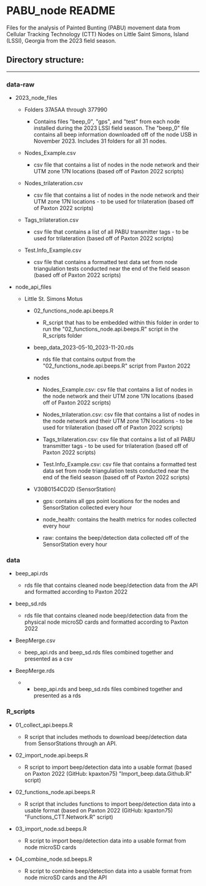 # PABU_node README
Files for the analysis of Painted Bunting (PABU) movement data from Cellular Tracking Technology (CTT) Nodes on Little Saint Simons, Island (LSSI), Georgia from the 2023 field season.

## Directory structure:

---

### data-raw

* 2023_node_files

  + Folders 37A5AA through 377990
      - Contains files "beep_0", "gps", and "test" from each node installed during the 2023 LSSI field season. The "beep_0" file contains all beep information downloaded off of the node USB in November 2023. Includes 31 folders for all 31 nodes.

  + Nodes_Example.csv
      - csv file that contains a list of nodes in the node network and their UTM zone 17N locations (based off of Paxton 2022 scripts)
  
  + Nodes_trilateration.csv
      - csv file that contains a list of nodes in the node network and their UTM zone 17N locations - to be used for trilateration (based off of Paxton 2022 scripts)
  
  + Tags_trilateration.csv
      - csv file that contains a list of all PABU transmitter tags - to be used for trilateration (based off of Paxton 2022 scripts)
  
  + Test.Info_Example.csv
      - csv file that contains a formatted test data set from node triangulation tests conducted near the end of the field season (based off of Paxton 2022 scripts)

* node_api_files

  + Little St. Simons Motus
  
      - 02_functions_node.api.beeps.R
          * R_script that has to be embedded within this folder in order to run the "02_functions_node.api.beeps.R" script in the R_scripts folder
      
      - beep_data_2023-05-10_2023-11-20.rds
          * rds file that contains output from the "02_functions_node.api.beeps.R" script from Paxton 2022
      
      - nodes
          * Nodes_Example.csv: csv file that contains a list of nodes in the node network and their UTM zone 17N locations (based off of Paxton 2022 scripts)
          
          * Nodes_trilateration.csv: csv file that contains a list of nodes in the node network and their UTM zone 17N locations - to be used for trilateration (based                   off of Paxton 2022 scripts)
          
          * Tags_trilateration.csv: csv file that contains a list of all PABU transmitter tags - to be used for trilateration (based off of Paxton 2022 scripts)
          
          * Test.Info_Example.csv: csv file that contains a formatted test data set from node triangulation tests conducted near the end of the field season (based                   off of Paxton 2022 scripts)
      
      - V30B0154CD2D (SensorStation)
          * gps: contains all gps point locations for the nodes and SensorStation collected every hour
          
          * node_health: contains the health metrics for nodes collected every hour
          
          * raw: contains the beep/detection data collected off of the SensorStation every hour
  

### data

  + beep_api.rds
      - rds file that contains cleaned node beep/detection data from the API and formatted according to Paxton 2022
      
  + beep_sd.rds
      - rds file that contains cleaned node beep/detection data from the physical node microSD cards and formatted according to Paxton 2022
      
  + BeepMerge.csv
      - beep_api.rds and beep_sd.rds files combined together and presented as a csv
      
  + BeepMerge.rds
      - - beep_api.rds and beep_sd.rds files combined together and presented as a rds

### R_scripts

  + 01_collect_api.beeps.R
    - R script that includes methods to download beep/detection data from SensorStations through an API.

  + 02_import_node.api.beeps.R
    - R script to import beep/detection data into a usable format (based on Paxton 2022 (GitHub: kpaxton75) "Import_beep.data.Github.R" script)
    
  + 02_functions_node.api.beeps.R
    - R script that includes functions to import beep/detection data into a usable format (based on Paxton 2022 (GitHub: kpaxton75) "Functions_CTT.Network.R" script)  
  + 03_import_node.sd.beeps.R
    - R script to import beep/detection data into a usable format from node microSD cards 
  
  + 04_combine_node.sd.beeps.R
    - R script to combine beep/detection data into a usable format from node microSD cards and the API  